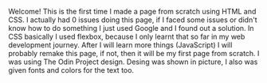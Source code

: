 Welcome!
This is the first time I made a page from scratch using HTML and CSS.
I actually had 0 issues doing this page, if I faced some issues or didn't know how to do something I just used Google and I found out a solution.
In CSS basically I used flexbox, because I only learnt that so far in my web development journey.
After I will learn more things (JavaScript) I will probably remake this page, if not, then it will be my first page from scratch.
I was using The Odin Project design. Desing was shown in picture, I also was given fonts and colors for the text too.
